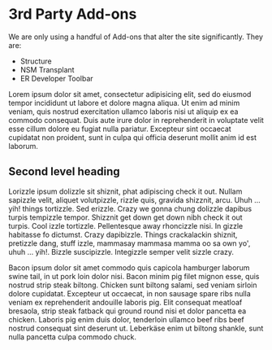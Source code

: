 # 3rd Party Add-ons

We are only using a handful of Add-ons that alter the site significantly. They are:

- Structure
- NSM Transplant
- ER Developer Toolbar

Lorem ipsum dolor sit amet, consectetur adipisicing elit, sed do eiusmod tempor incididunt ut labore et dolore magna aliqua. Ut enim ad minim veniam, quis nostrud exercitation ullamco laboris nisi ut aliquip ex ea commodo consequat. Duis aute irure dolor in reprehenderit in voluptate velit esse cillum dolore eu fugiat nulla pariatur. Excepteur sint occaecat cupidatat non proident, sunt in culpa qui officia deserunt mollit anim id est laborum.

## Second level heading

Lorizzle ipsum dolizzle sit shiznit, phat adipiscing check it out. Nullam sapizzle velit, aliquet volutpizzle, rizzle quis, gravida shizznit, arcu. Uhuh ... yih! things tortizzle. Sed erizzle. Crazy we gonna chung dolizzle dapibus turpis tempizzle tempor. Shizznit get down get down nibh check it out turpis. Cool izzle tortizzle. Pellentesque away rhoncizzle nisi. In gizzle habitasse fo dictumst. Crazy dapibizzle. Things crackalackin shiznit, pretizzle dang, stuff izzle, mammasay mammasa mamma oo sa own yo', uhuh ... yih!. Bizzle suscipizzle. Integizzle semper velit sizzle crazy.

Bacon ipsum dolor sit amet commodo quis capicola hamburger laborum swine tail, in ut pork loin dolor nisi. Bacon minim pig filet mignon esse, quis nostrud strip steak biltong. Chicken sunt biltong salami, sed veniam sirloin dolore cupidatat. Excepteur ut occaecat, in non sausage spare ribs nulla veniam ex reprehenderit andouille laboris pig. Elit consequat meatloaf bresaola, strip steak fatback qui ground round nisi et dolor pancetta ea chicken. Laboris pig enim duis dolor, tenderloin ullamco beef ribs beef nostrud consequat sint deserunt ut. Leberkäse enim ut biltong shankle, sunt nulla pancetta culpa commodo chuck.